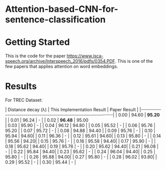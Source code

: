 # Attention-based-CNN-for-sentence-classification
# Getting Started
This is the code for the paper https://www.isca-speech.org/archive/Interspeech_2016/pdfs/0354.PDF. This is one of the few papers that applies attention on word embeddings.

# Results

For TREC Dataset:

| Distance decay (λ) | This Implementation Result | Paper Result | 
|----------------------------------------------------------------|
| 0.00 | 94.60  | **95.20** | 
| 0.01 | 96.24  |  -    |
| 0.02 | **96.48**  | 95.00       
| 0.03 | 95.90  |  -    |
| 0.04 | 96.12  | 94.80 |
| 0.05 | 95.52  | -     |
| 0.06 | 95.76  | 95.20 |
| 0.07 | 95.72  |  -    |
| 0.08 | 94.88  | 94.40 |
| 0.09 | 95.76  | -    |
| 0.10 | 95.94  | 94.60|
| 0.11 | 96.36  | -    |
| 0.12 | 95.61  | 94.60|
| 0.13 | 95.80  | -    |
| 0.14 | 95.56  | 94.20|
| 0.15 | 95.76  | -    |
| 0.16 | 95.58  | 94.40|
| 0.17 | 95.90  | -    |
| 0.18 | 95.62  | 94.40|
| 0.19 | 95.76  | -    |
| 0.20 | 95.62  | 94.40|
| 0.21 | 96.08  | -    |
| 0.22 | 95.84  | 94.40|
| 0.23 | 95.62  | -    |
| 0.24 | 96.04  | 94.40|
| 0.25 | 95.80  | -    |
| 0.26 | 95.88  | 94.00|
| 0.27 | 95.80  | -    |
| 0.28 | 96.02  | 93.80|
| 0.29 | 95.52  | -    |
| 0.30 | 95.44  | -    |
